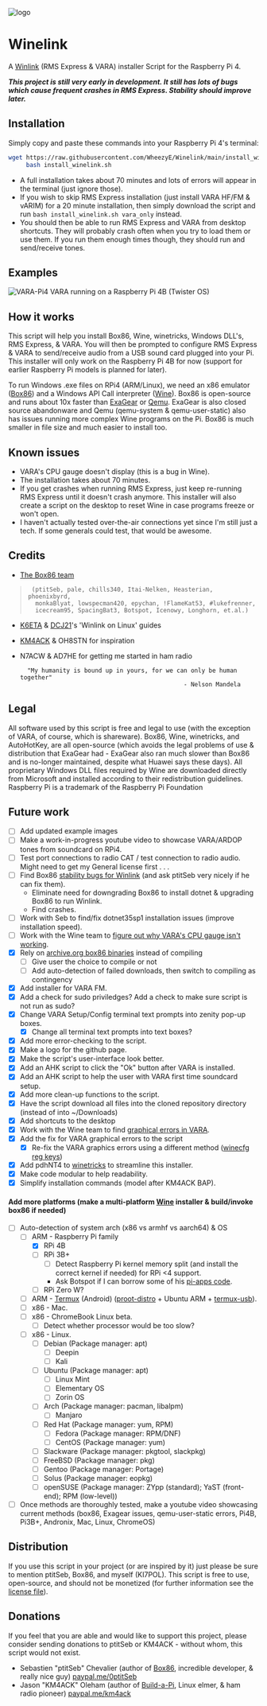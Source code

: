 ![logo](WinelinkLogo.png "Project logo")
# Winelink
A [Winlink](http://winlink.org/) (RMS Express & VARA) installer Script for the Raspberry Pi 4.

**_This project is still very early in development. It still has lots of bugs which cause frequent crashes in RMS Express. Stability should improve later._**

## Installation
Simply copy and paste these commands into your Raspberry Pi 4's terminal:
```bash
wget https://raw.githubusercontent.com/WheezyE/Winelink/main/install_winelink.sh && \
     bash install_winelink.sh
```
 - A full installation takes about 70 minutes and lots of errors will appear in the terminal (just ignore those).
 - If you wish to skip RMS Express installation (just install VARA HF/FM & vARIM) for a 20 minute installation, then simply download the script and run `bash install_winelink.sh vara_only` instead.
 - You should then be able to run RMS Express and VARA from desktop shortcuts.  They will probably crash often when you try to load them or use them.  If you run them enough times though, they should run and send/receive tones.

## Examples
![VARA-Pi4](VARA-Pi4.png "VARA running on a Raspberry Pi 4B (Twister OS)")
VARA running on a Raspberry Pi 4B (Twister OS)

## How it works
This script will help you install Box86, Wine, winetricks, Windows DLL's, RMS Express, & VARA.  You will then be prompted to configure RMS Express & VARA to send/receive audio from a USB sound card plugged into your Pi.  This installer will only work on the Raspberry Pi 4B for now (support for earlier Raspberry Pi models is planned for later).

To run Windows .exe files on RPi4 (ARM/Linux), we need an x86 emulator ([Box86](https://github.com/ptitSeb/box86)) and a Windows API Call interpreter ([Wine](https://github.com/wine-mirror/wine)).  Box86 is open-source and runs about 10x faster than [ExaGear](https://www.huaweicloud.com/kunpeng/software/exagear.html) or [Qemu](https://github.com/qemu/qemu).  ExaGear is also closed source abandonware and Qemu (qemu-system & qemu-user-static) also has issues running more complex Wine programs on the Pi.  Box86 is much smaller in file size and much easier to install too.

## Known issues
 - VARA's CPU gauge doesn't display (this is a bug in Wine).
 - The installation takes about 70 minutes.
 - If you get crashes when running RMS Express, just keep re-running RMS Express until it doesn't crash anymore.  This installer will also create a script on the desktop to reset Wine in case programs freeze or won't open.
 - I haven't actually tested over-the-air connections yet since I'm still just a tech.  If some generals could test, that would be awesome.
    
## Credits
 - [The Box86 team](https://discord.gg/Fh8sjmu)
>      (ptitSeb, pale, chills340, Itai-Nelken, Heasterian, phoenixbyrd,
>       monkaBlyat, lowspecman420, epychan, !FlameKat53, #lukefrenner,
>       icecream95, SpacingBat3, Botspot, Icenowy, Longhorn, et.al.)

 - [K6ETA](http://k6eta.com/linux/installing-rms-express-on-linux-with-wine) & [DCJ21](https://dcj21net.wordpress.com/2016/06/17/install-rms-express-linux/)'s 'Winlink on Linux' guides
 - [KM4ACK](https://github.com/km4ack/pi-build) & OH8STN for inspiration
 - N7ACW & AD7HE for getting me started in ham radio

         "My humanity is bound up in yours, for we can only be human together"
                                                     - Nelson Mandela

## Legal
All software used by this script is free and legal to use (with the exception of VARA, of course, which is shareware).  Box86, Wine, winetricks, and AutoHotKey, are all open-source (which avoids the legal problems of use & distribution that ExaGear had - ExaGear also ran much slower than Box86 and is no-longer maintained, despite what Huawei says these days).  All proprietary Windows DLL files required by Wine are downloaded directly from Microsoft and installed according to their redistribution guidelines.  Raspberry Pi is a trademark of the Raspberry Pi Foundation

## Future work
 - [ ] Add updated example images
 - [ ] Make a work-in-progress youtube video to showcase VARA/ARDOP tones from soundcard on RPi4.
 - [ ] Test port connections to radio CAT / test connection to radio audio. Might need to get my General license first . . .
 - [ ] Find Box86 [stability bugs for Winlink](https://github.com/ptitSeb/box86/issues/217) (and ask ptitSeb very nicely if he can fix them).
   - Eliminate need for downgrading Box86 to install dotnet & upgrading Box86 to run Winlink.
   - Find crashes.
 - [ ] Work with Seb to find/fix dotnet35sp1 installation issues (improve installation speed).
 - [ ] Work with the Wine team to [figure out why VARA's CPU gauge isn't working](https://bugs.winehq.org/show_bug.cgi?id=50728).
 - [x] Rely on [archive.org box86 binaries](https://archive.org/details/box86.7z_20200928) instead of compiling
    - [ ] Give user the choice to compile or not
    - [ ] Add auto-detection of failed downloads, then switch to compiling as contingency
 - [x] Add installer for VARA FM.
 - [x] Add a check for sudo priviledges? Add a check to make sure script is not run as sudo?
 - [x] Change VARA Setup/Config terminal text prompts into zenity pop-up boxes.
    - [x] Change all terminal text prompts into text boxes?
 - [x] Add more error-checking to the script.
 - [x] Make a logo for the github page.
 - [x] Make the script's user-interface look better.
 - [x] Add an AHK script to click the "Ok" button after VARA is installed.
 - [x] Add an AHK script to help the user with VARA first time soundcard setup.
 - [x] Add more clean-up functions to the script.
 - [x] Have the script download all files into the cloned repository directory (instead of into ~/Downloads)
 - [x] Add shortcuts to the desktop
 - [x] Work with the Wine team to find [graphical errors in VARA](https://forum.winehq.org/viewtopic.php?f=8&t=34910).
 - [x] Add the fix for VARA graphical errors to the script
    - [x] Re-fix the VARA graphics errors using a different method ([winecfg reg keys](https://wiki.winehq.org/index.php?title=Useful_Registry_Keys&highlight=%28registry%29))
  - [x] Add pdhNT4 to [winetricks](https://github.com/Winetricks/winetricks) to streamline this installer.
  - [x] Make code modular to help readability.
 - [x] Simplify installation commands (model after KM4ACK BAP).
 #### Add more platforms (make a multi-platform [Wine](https://wiki.winehq.org/Download) installer & build/invoke box86 if needed)
 - [ ] Auto-detection of system arch (x86 vs armhf vs aarch64) & OS
    - [ ] ARM - Raspberry Pi family
      - [x] RPi 4B
      - [ ] RPi 3B+
        - [ ] Detect Raspberry Pi kernel memory split (and install the correct kernel if needed) for RPi <4 support.
        - Ask Botspot if I can borrow some of his [pi-apps code](https://github.com/Botspot/pi-apps/blob/4a48ba62b157420c6e33666e7d050ee3ce21ab0b/apps/Wine%20(x86)/install-32#L165).
      - [ ] RPi Zero W?
    - [ ] ARM - [Termux](https://github.com/termux/termux-app) (Android) ([proot-distro](https://github.com/termux/proot-distro) + Ubuntu ARM + [termux-usb](https://wiki.termux.com/wiki/Termux-usb)).
    - [ ] x86 - Mac.
    - [ ] x86 - ChromeBook Linux beta.
      - [ ] Detect whether processor would be too slow?
    - [ ] x86 - Linux.
      - [ ] Debian (Package manager: apt)
        - [ ] Deepin
        - [ ] Kali
      - [ ] Ubuntu (Package manager: apt)
        - [ ] Linux Mint
        - [ ] Elementary OS
        - [ ] Zorin OS
      - [ ] Arch (Package manager: pacman, libalpm)
        - [ ] Manjaro
      - [ ] Red Hat (Package manager: yum, RPM)
        - [ ] Fedora (Package manager: RPM/DNF)
        - [ ] CentOS (Package manager: yum)
      - [ ] Slackware (Package manager: pkgtool, slackpkg)
      - [ ] FreeBSD (Package manager: pkg)
      - [ ] Gentoo (Package manager: Portage)
      - [ ] Solus (Package manager: eopkg)
      - [ ] openSUSE (Package manager: ZYpp (standard); YaST (front-end); RPM (low-level))
 - [ ] Once methods are thoroughly tested, make a youtube video showcasing current methods (box86, Exagear issues, qemu-user-static errors, Pi4B, Pi3B+, Andronix, Mac, Linux, ChromeOS)

## Distribution
If you use this script in your project (or are inspired by it) just please be sure to mention ptitSeb, Box86, and myself (KI7POL).  This script is free to use, open-source, and should not be monetized (for further information see the [license file](LICENSE)).

## Donations
If you feel that you are able and would like to support this project, please consider sending donations to ptitSeb or KM4ACK - without whom, this script would not exist.
 - Sebastien "ptitSeb" Chevalier (author of [Box86](https://github.com/ptitSeb/box86), incredible developer, & really nice guy) [paypal.me/0ptitSeb](paypal.me/0ptitSeb)
 - Jason "KM4ACK" Oleham (author of [Build-a-Pi](https://github.com/km4ack/pi-build), Linux elmer, & ham radio pioneer) [paypal.me/km4ack](paypal.me/km4ack)
